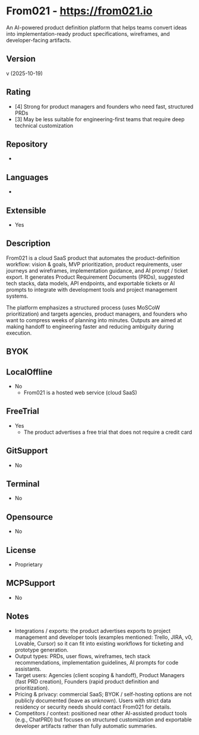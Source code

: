 # From021 - https://from021.io
An AI-powered product definition platform that helps teams convert ideas into implementation-ready product specifications, wireframes, and developer-facing artifacts.

## Version
v (2025-10-19)

## Rating
- [4] Strong for product managers and founders who need fast, structured PRDs
- [3] May be less suitable for engineering-first teams that require deep technical customization
  
## Repository
-
  
## Languages
- 

## Extensible
- Yes

## Description
From021 is a cloud SaaS product that automates the product-definition workflow: vision & goals, MVP prioritization, product requirements, user journeys and wireframes, implementation guidance, and AI prompt / ticket export. It generates Product Requirement Documents (PRDs), suggested tech stacks, data models, API endpoints, and exportable tickets or AI prompts to integrate with development tools and project management systems.

The platform emphasizes a structured process (uses MoSCoW prioritization) and targets agencies, product managers, and founders who want to compress weeks of planning into minutes. Outputs are aimed at making handoff to engineering faster and reducing ambiguity during execution.

## BYOK

## LocalOffline
- No
  - From021 is a hosted web service (cloud SaaS)

## FreeTrial
- Yes
  - The product advertises a free trial that does not require a credit card

## GitSupport
- No

## Terminal
- No

## Opensource
- No

## License
- Proprietary

## MCPSupport
- No

## Notes
- Integrations / exports: the product advertises exports to project management and developer tools (examples mentioned: Trello, JIRA, v0, Lovable, Cursor) so it can fit into existing workflows for ticketing and prototype generation.
- Output types: PRDs, user flows, wireframes, tech stack recommendations, implementation guidelines, AI prompts for code assistants.
- Target users: Agencies (client scoping & handoff), Product Managers (fast PRD creation), Founders (rapid product definition and prioritization).
- Pricing & privacy: commercial SaaS; BYOK / self-hosting options are not publicly documented (leave as unknown). Users with strict data residency or security needs should contact From021 for details.
- Competitors / context: positioned near other AI-assisted product tools (e.g., ChatPRD) but focuses on structured customization and exportable developer artifacts rather than fully automatic summaries.


